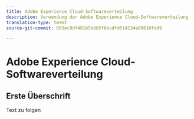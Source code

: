 ```yaml
---
title: Adobe Experience Cloud-Softwareverteilung
description: Verwendung der Adobe Experience Cloud-Softwareverteilung
translation-type: tm+mt
source-git-commit: 683ec9df481b5bdb5f6bcdfd514134a69610fdd9

---
```



# Adobe Experience Cloud-Softwareverteilung

## Erste Überschrift

Text zu folgen
